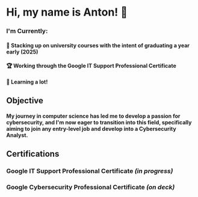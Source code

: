 # Hi, my name is Anton! 👋
### I'm Currently:
#### 📅 Stacking up on university courses with the intent of graduating a year early (2025)
#### 🏆 Working through the Google IT Support Professional Certificate
#### 🧠 Learning a lot!

## Objective

#### My journey in computer science has led me to develop a passion for cybersecurity, and I'm now eager to transition into this field, specifically aiming to join any entry-level job and develop into a Cybersecurity Analyst.

## Certifications
### Google IT Support Professional Certificate *(in progress)*
### Google Cybersecurity Professional Certificate *(on deck)*
